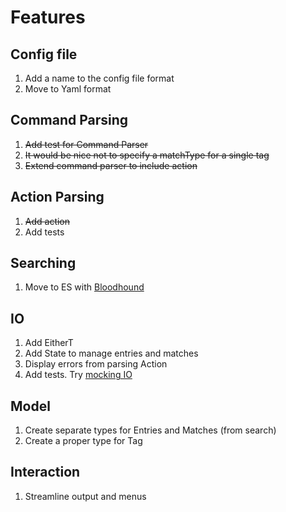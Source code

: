 # Features

## Config file
1. Add a name to the config file format
1. Move to Yaml format

## Command Parsing
1. ~~Add test for Command Parser~~
1. ~~It would be nice not to specify a matchType for a single tag~~
1. ~~Extend command parser to include action~~

## Action Parsing
1. ~~Add action~~
1. Add tests

## Searching
1. Move to ES with [Bloodhound](https://github.com/bitemyapp/bloodhound)

## IO
1. Add EitherT
1. Add State to manage entries and matches
1. Display errors from parsing Action
1. Add tests. Try [mocking IO](https://making.pusher.com/unit-testing-io-in-haskell/)

## Model
1. Create separate types for Entries and Matches (from search)
1. Create a proper type for Tag

## Interaction
1. Streamline output and menus